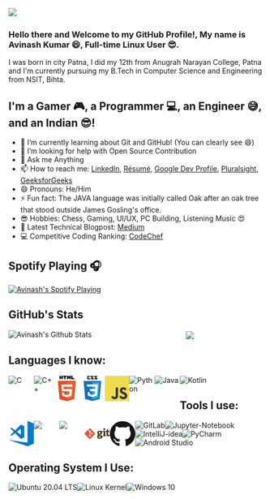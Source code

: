 ![](https://komarev.com/ghpvc/?username=avinashbest&color=47ccb3)

### Hello there and Welcome to my GitHub Profile!, My name is Avinash Kumar 😄, Full-time Linux User 😎.

I was born in city Patna, I did my 12th from Anugrah Narayan College, Patna and I'm currently pursuing my B.Tech in Computer Science and Engineering from NSIT, Bihta.

## I'm a Gamer 🎮, a Programmer 💻, an Engineer 😅, and an Indian 😎!

- 🌱 I’m currently learning about Git and GitHub! (You can clearly see 😄)
- 🤔 I’m looking for help with Open Source Contribution
- 💬 Ask me Anything
- 📫 How to reach me: [LinkedIn](https://www.linkedin.com/in/avinashbest/), [Résumé](https://drive.google.com/file/d/1OsBz4AGDsTAhqAlA7eMuNX7bphVNn234/view?usp=sharing), [Google Dev Profile](https://developers.google.com/profile/u/109531372480091033361), [Pluralsight](https://app.pluralsight.com/profile/avinash-kumar-22a), [GeeksforGeeks](https://auth.geeksforgeeks.org/user/avinashbest/profile)
- 😄 Pronouns: He/Him
- ⚡ Fun fact: The JAVA language was initially called Oak after an oak tree that stood outside James Gosling's office.
- 😎 Hobbies: Chess, Gaming, UI/UX, PC Building, Listening Music 😍
- 🤘 Latest Technical Blogpost: [Medium](https://medium.com/@avinashbest)
- 💻 Competitive Coding Ranking: [CodeChef](https://www.codechef.com/users/avinash_best)

## Spotify Playing 🎧

[<img src="https://now-playing-codestackr.vercel.app/api/spotify-playing" alt="Avinash's Spotify Playing" width="400" />](https://open.spotify.com/user/3752ft5nlr5rvezm2uya93dsm)

## GitHub's Stats

<img align="left" alt="Avinash's Github Stats" src="https://github-readme-stats.codestackr.vercel.app/api?username=avinashbest&theme=dark&show_icons=true&hide_border=true" width="350"/>

<a href="https://github.com/avinashbest/github-readme-stats"><img align="center" src="https://github-readme-stats.vercel.app/api/top-langs/?username=avinashbest&layout=compact&theme=dark" height="138"/></a>

## Languages I know:

<img align = "left" src="https://img.icons8.com/color/100/000000/c-programming.png" alt="C" width="50px" />

<img align="left" alt="C++" width="40px" src="https://user-images.githubusercontent.com/42747200/46140125-da084900-c26d-11e8-8ea7-c45ae6306309.png" />

<img align="left" alt="HTML5" width="50px" src="https://raw.githubusercontent.com/github/explore/80688e429a7d4ef2fca1e82350fe8e3517d3494d/topics/html/html.png" />

<img align="left" alt="CSS3" width="50px" src="https://raw.githubusercontent.com/github/explore/80688e429a7d4ef2fca1e82350fe8e3517d3494d/topics/css/css.png" />

<img align = "left" src="https://raw.githubusercontent.com/github/explore/80688e429a7d4ef2fca1e82350fe8e3517d3494d/topics/javascript/javascript.png" alt="JavaScript" width="48" height="50" />

<img align = "left" src="https://img.icons8.com/color/50/000000/python.png" alt="Python" width="50" height="50" />

<img align = "left" src="https://camo.githubusercontent.com/a870803f30db1d15495072fa9e946a7fa6a6fc1a47fe12324aaf7509c410fc4a/68747470733a2f2f6564656e742e6769746875622e696f2f537570657254696e7949636f6e732f696d616765732f7376672f6a6176612e737667" alt="Java" width="50" height="50" />

<img src="https://kotlinlang.org/assets/images/open-graph/kotlin_250x250.png" alt="Kotlin" width="50" height="50" />

## Tools I use:

<img align="left" alt="Visual Studio Code" width="50px"  height="50px" src="https://raw.githubusercontent.com/github/explore/80688e429a7d4ef2fca1e82350fe8e3517d3494d/topics/visual-studio-code/visual-studio-code.png" />

<img align = "left" width="50px" src="https://img.icons8.com/ios-filled/100/000000/atom-editor.png"/>

<img align = "left" width="50px" src="https://img.icons8.com/fluent/96/000000/sublime-text.png"/>

<img align="left" alt="Git" width="50px" src="https://raw.githubusercontent.com/github/explore/80688e429a7d4ef2fca1e82350fe8e3517d3494d/topics/git/git.png" />

<img align="left" alt="GitHub" width="50px" src="https://raw.githubusercontent.com/github/explore/78df643247d429f6cc873026c0622819ad797942/topics/github/github.png" />

<img align="left" src="https://img.icons8.com/color/50/000000/gitlab.png" alt = "GitLab"/>

<img align="left" src="https://jupyter.org/assets/main-logo.svg" alt = "Jupyter-Notebook"/>
<!-- Jetbrains IDE -->
<img align="left" src="https://img.icons8.com/color/48/000000/intellij-idea.png" alt = "IntelliJ-idea"/>

<img align="left" src="https://img.icons8.com/color/48/000000/pycharm.png" alt = "PyCharm"/>

<img src="https://1.bp.blogspot.com/-LgTa-xDiknI/X4EflN56boI/AAAAAAAAPuk/24YyKnqiGkwRS9-_9suPKkfsAwO4wHYEgCLcBGAsYHQ/s0/image9.png" alt = "Android Studio" width="50" height="50"/>

## Operating System I Use:

<img align = "left" src="https://img.icons8.com/color/48/000000/ubuntu.png" alt = "Ubuntu 20.04 LTS"/>

<img align = "left" src="https://img.icons8.com/color/48/000000/linux.png" alt = "Linux Kernel"/>

<img align = "left" src="https://img.icons8.com/fluent/48/000000/windows-10.png" alt = "Windows 10"/>
